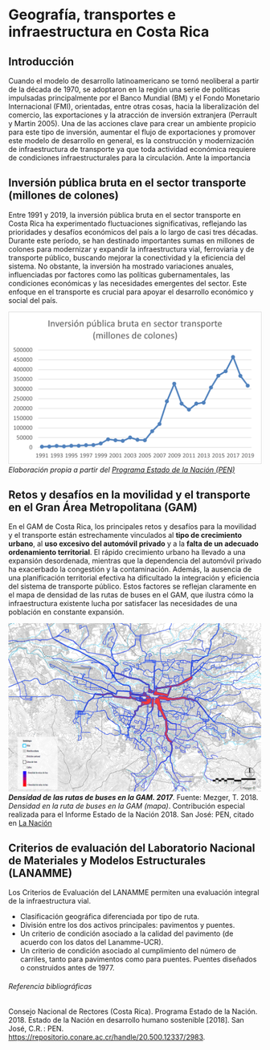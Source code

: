 # Geografía, transportes e infraestructura en Costa Rica

## Introducción

Cuando el modelo de desarrollo latinoamericano se tornó neoliberal a partir de la década de 1970, se adoptaron en la región una serie de políticas impulsadas principalmente por el Banco Mundial (BM) y el Fondo Monetario Internacional (FMI), orientadas, entre otras cosas, hacia la liberalización del comercio, las exportaciones y la atracción de inversión extranjera (Perrault y Martin 2005). Una de las acciones clave para crear un ambiente propicio para este tipo de inversión, aumentar el flujo de exportaciones y promover este modelo de desarrollo en general, es la construcción y modernización de infraestructura de transporte ya que toda actividad económica requiere de condiciones infraestructurales  para la circulación. Ante la importancia 

## Inversión pública bruta en el sector transporte (millones de colones)
Entre 1991 y 2019, la inversión pública bruta en el sector transporte en Costa Rica ha experimentado fluctuaciones significativas, reflejando las prioridades y desafíos económicos del país a lo largo de casi tres décadas. Durante este período, se han destinado importantes sumas en millones de colones para modernizar y expandir la infraestructura vial, ferroviaria y de transporte público, buscando mejorar la conectividad y la eficiencia del sistema. No obstante, la inversión ha mostrado variaciones anuales, influenciadas por factores como las políticas gubernamentales, las condiciones económicas y las necesidades emergentes del sector. Este enfoque en el transporte es crucial para apoyar el desarrollo económico y social del país.

![Gráfico de la evolución de la inversión pública bruta en el sector transporte en Costa Rica](Inv_pubbrut_transp.png)
*Elaboración propia a partir del [Programa Estado de la Nación (PEN)](https://estadisticas.estadonacion.or.cr/)*

## Retos y desafíos en la movilidad y el transporte en el Gran Área Metropolitana (GAM)
En el GAM de Costa Rica, los principales retos y desafíos para la movilidad y el transporte están estrechamente vinculados al **tipo de crecimiento urbano**, al **uso excesivo del automóvil privado** y a la **falta de un adecuado ordenamiento territorial**. El rápido crecimiento urbano ha llevado a una expansión desordenada, mientras que la dependencia del automóvil privado ha exacerbado la congestión y la contaminación. Además, la ausencia de una planificación territorial efectiva ha dificultado la integración y eficiencia del sistema de transporte público. Estos factores se reflejan claramente en el mapa de densidad de las rutas de buses en el GAM, que ilustra cómo la infraestructura existente lucha por satisfacer las necesidades de una población en constante expansión.

![Densidad de las rutas de buses en la GAM. 2017](densidad_buses_GAM2017.jpg)
**_Densidad de las rutas de buses en la GAM. 2017_**. Fuente: Mezger, T. 2018. _Densidad en la ruta de buses en la GAM (mapa)_. Contribución especial realizada para el Informe Estado de la Nación 2018. San José: PEN, citado en [La Nación](https://www.nacion.com/gnfactory/especiales/2019/LN_soluciones_Transporte/sectorizacion.html)

## Criterios de evaluación del Laboratorio Nacional de Materiales y Modelos Estructurales (LANAMME)
Los Criterios de Evaluación del LANAMME permiten una evaluación integral de la infraestructura vial.
- Clasificación	geográfica 	diferenciada 	 por tipo de ruta.
- División	entre	los	dos	activos	principales: pavimentos y puentes. 
- Un	criterio	de	condición	 asociado	a	la	 calidad del pavimento (de acuerdo con los datos del Lanamme-UCR).
- Un	 criterio	 de	condición	 asociado	 al	 cumplimiento del número de carriles, tanto para pavimentos como para puentes.
Puentes	diseñados	o	construidos	antes	 de 1977.

###### Referencia bibliográficas
Consejo Nacional de Rectores (Costa Rica). Programa Estado de la Nación. 2018. Estado de la Nación en desarrollo humano sostenible [2018]. San José, C.R. : PEN. https://repositorio.conare.ac.cr/handle/20.500.12337/2983.
